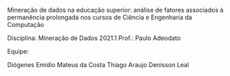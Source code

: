 Mineração de dados na educação superior: análise de fatores associados à permanência prolongada nos cursos de Ciência e  Engenharia da Computação


Disciplina: Mineração de Dados 2021.1
Prof.: Paulo Adeodato

Equipe:

Diógenes Emidio
Mateus da Costa
Thiago Araujo
Denisson Leal
